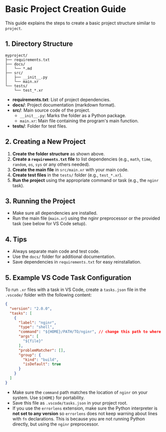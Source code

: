 # Basic Project Creation Guide

This guide explains the steps to create a basic project structure similar to `project`.

## 1. Directory Structure
```
myproject/
├── requirements.txt
├── docs/
│   └── *.md
├── src/
│   ├── __init__.py
│   └── main.xr
└── tests/
    └── test_*.xr
```

- **requirements.txt**: List of project dependencies.
- **docs/**: Project documentation (markdown format).
- **src/**: Main source code of the project.
    - `__init__.py`: Marks the folder as a Python package.
    - `main.xr`: Main file containing the program's main function.
- **tests/**: Folder for test files.

## 2. Creating a New Project
1. **Create the folder structure** as shown above.
2. **Create a `requirements.txt` file** to list dependencies (e.g., `math`, `time`, `random`, `os`, `sys` or any others needed).
3. **Create the main file** in `src/main.xr` with your main code.
4. **Create test files** in the `tests/` folder (e.g., `test_*.xr`).
5. **Run the project** using the appropriate command or task (e.g., the `nginr` task).

## 3. Running the Project
- Make sure all dependencies are installed.
- Run the main file (`main.xr`) using the nginr preprocessor or the provided task (see below for VS Code setup).

## 4. Tips
- Always separate main code and test code.
- Use the `docs/` folder for additional documentation.
- Save dependencies in `requirements.txt` for easy reinstallation.

## 5. Example VS Code Task Configuration
To run `.xr` files with a task in VS Code, create a `tasks.json` file in the `.vscode/` folder with the following content:

```json
{
  "version": "2.0.0",
  "tasks": [
    {
      "label": "nginr",
      "type": "shell",
      "command": "${HOME}/PATH/TO/nginr", // change this path to where nginr is installed
      "args": [
        "${file}"
      ],
      "problemMatcher": [],
      "group": {
        "kind": "build",
        "isDefault": true
      }
    }
  ]
}
```

- Make sure the `command` path matches the location of `nginr` on your system. Use `${HOME}` for portability.
- Save this file as `.vscode/tasks.json` in your project root.
- If you use the `errorlens` extension, make sure the Python interpreter is **not set to any version** so `errorlens` does not keep warning about lines with `fn` declarations. This is because you are not running Python directly, but using the `nginr` preprocessor.
